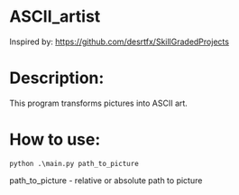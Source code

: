 # ASCII_artist
Inspired by: https://github.com/desrtfx/SkillGradedProjects

# Description:
This program transforms pictures into ASCII art.

# How to use:
```
python .\main.py path_to_picture
```

path_to_picture - relative or absolute path to picture
